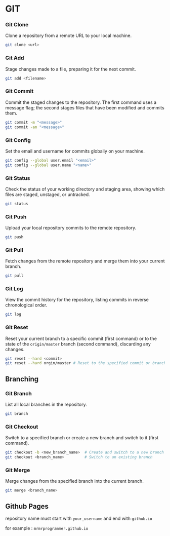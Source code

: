 # GIT

### Git Clone
Clone a repository from a remote URL to your local machine.
```bash
git clone <url>
```

### Git Add
Stage changes made to a file, preparing it for the next commit.
```bash
git add <filename>
```

### Git Commit
Commit the staged changes to the repository. The first command uses a message flag; the second stages files that have been modified and commits them.
```bash
git commit -m "<message>"
git commit -am "<message>"
```

### Git Config
Set the email and username for commits globally on your machine.
```bash
git config --global user.email "<email>"
git config --global user.name "<name>"
```

### Git Status
Check the status of your working directory and staging area, showing which files are staged, unstaged, or untracked.
```bash
git status
```

### Git Push
Upload your local repository commits to the remote repository.
```bash
git push
```

### Git Pull
Fetch changes from the remote repository and merge them into your current branch.
```bash
git pull
```

### Git Log
View the commit history for the repository, listing commits in reverse chronological order.
```bash
git log
```

### Git Reset
Reset your current branch to a specific commit (first command) or to the state of the `origin/master` branch (second command), discarding any changes.
```bash
git reset --hard <commit>
git reset --hard orgin/master # Reset to the specified commit or branch
```

## Branching

### Git Branch
List all local branches in the repository.
```bash
git branch
```

### Git Checkout
Switch to a specified branch or create a new branch and switch to it (first command).
```bash
git checkout -b <new_branch_name>  # Create and switch to a new branch
git checkout <branch_name>         # Switch to an existing branch
```

### Git Merge
Merge changes from the specified branch into the current branch.
```bash
git merge <branch_name>
```

## Github Pages
repository name must start with ```your_username``` and end with ```github.io```

for example : ```mrmrprogrammer.github.io```
